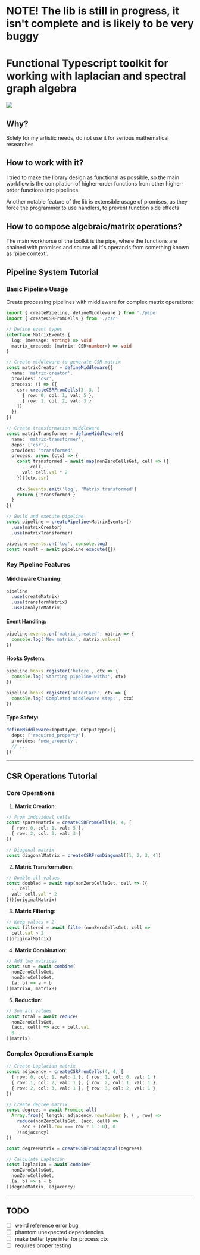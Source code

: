 # NOTE! The lib is still in progress, it isn't complete and is likely to be very buggy

# Functional Typescript toolkit for working with laplacian and spectral graph algebra

![](./images/logo.jpg)

## Why?

Solely for my artistic needs, do not use it for serious mathematical researches

## How to work with it?

I tried to make the library design as functional as possible, so the main workflow is 
the compilation of higher-order functions from other higher-order functions into pipelines

Another notable feature of the lib is extensible usage of promises, as they force 
the programmer to use handlers, to prevent function side effects

## How to compose algebraic/matrix operations? 

The main workhorse of the toolkit is the pipe, where the functions are chained with promises
and source all it's operands from something known as 'pipe context'.

## Pipeline System Tutorial

### Basic Pipeline Usage

Create processing pipelines with middleware for complex matrix operations:

```typescript
import { createPipeline, defineMiddleware } from './pipe'
import { createCSRFromCells } from './csr'

// Define event types
interface MatrixEvents {
  log: (message: string) => void
  matrix_created: (matrix: CSR<number>) => void
}

// Create middleware to generate CSR matrix
const matrixCreator = defineMiddleware({
  name: 'matrix-creator',
  provides: 'csr',
  process: () => ({
    csr: createCSRFromCells(3, 3, [
      { row: 0, col: 1, val: 5 },
      { row: 1, col: 2, val: 3 }
    ])
  })
})

// Create transformation middleware
const matrixTransformer = defineMiddleware({
  name: 'matrix-transformer',
  deps: ['csr'],
  provides: 'transformed',
  process: async (ctx) => {
    const transformed = await map(nonZeroCellsGet, cell => ({
      ...cell,
      val: cell.val * 2
    }))(ctx.csr)
    
    ctx.$events.emit('log', 'Matrix transformed')
    return { transformed }
  }
})

// Build and execute pipeline
const pipeline = createPipeline<MatrixEvents>()
  .use(matrixCreator)
  .use(matrixTransformer)

pipeline.events.on('log', console.log)
const result = await pipeline.execute({})
```

### Key Pipeline Features

#### **Middleware Chaining**:
```typescript
pipeline
  .use(createMatrix)
  .use(transformMatrix)
  .use(analyzeMatrix)
```

#### **Event Handling**:
```typescript
pipeline.events.on('matrix_created', matrix => {
  console.log('New matrix:', matrix.values)
})
```
#### **Hooks System**:
```typescript
pipeline.hooks.register('before', ctx => {
  console.log('Starting pipeline with:', ctx)
})

pipeline.hooks.register('afterEach', ctx => {
  console.log('Completed middleware step:', ctx)
})
```

#### **Type Safety**:
```typescript
defineMiddleware<InputType, OutputType>({
  deps: ['required_property'],
  provides: 'new_property',
  // ...
})
```

---

## CSR Operations Tutorial

### Core Operations

1. **Matrix Creation**:
```typescript
// From individual cells
const sparseMatrix = createCSRFromCells(4, 4, [
  { row: 0, col: 1, val: 5 },
  { row: 2, col: 3, val: 3 }
])

// Diagonal matrix
const diagonalMatrix = createCSRFromDiagonal([1, 2, 3, 4])
```

2. **Matrix Transformation**:
```typescript
// Double all values
const doubled = await map(nonZeroCellsGet, cell => ({
  ...cell,
  val: cell.val * 2
}))(originalMatrix)
```

3. **Matrix Filtering**:
```typescript
// Keep values > 2
const filtered = await filter(nonZeroCellsGet, cell => 
  cell.val > 2
)(originalMatrix)
```

4. **Matrix Combination**:
```typescript
// Add two matrices
const sum = await combine(
  nonZeroCellsGet,
  nonZeroCellsGet,
  (a, b) => a + b
)(matrixA, matrixB)
```

5. **Reduction**:
```typescript
// Sum all values
const total = await reduce(
  nonZeroCellsGet,
  (acc, cell) => acc + cell.val,
  0
)(matrix)
```

### Complex Operations Example

```typescript
// Create Laplacian matrix
const adjacency = createCSRFromCells(4, 4, [
  { row: 0, col: 1, val: 1 }, { row: 1, col: 0, val: 1 },
  { row: 1, col: 2, val: 1 }, { row: 2, col: 1, val: 1 },
  { row: 2, col: 3, val: 1 }, { row: 3, col: 2, val: 1 }
])

// Create degree matrix
const degrees = await Promise.all(
  Array.from({ length: adjacency.rowsNumber }, (_, row) =>
    reduce(nonZeroCellsGet, (acc, cell) => 
      acc + (cell.row === row ? 1 : 0), 0
    )(adjacency)
))

const degreeMatrix = createCSRFromDiagonal(degrees)

// Calculate Laplacian
const laplacian = await combine(
  nonZeroCellsGet,
  nonZeroCellsGet,
  (a, b) => a - b
)(degreeMatrix, adjacency)
```

---

## TODO

- [ ] weird reference error bug
- [ ] phantom unexpected dependencies
- [ ] make better type infer for process ctx
- [ ] requires proper testing 
